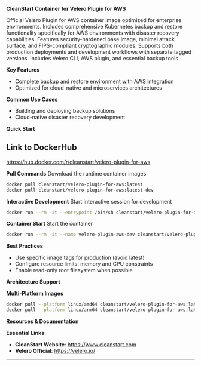 **CleanStart Container for Velero Plugin for AWS**

Official Velero Plugin for AWS container image optimized for enterprise environments. Includes comprehensive Kubernetes backup and restore functionality specifically for AWS environments with disaster recovery capabilities. Features security-hardened base image, minimal attack surface, and FIPS-compliant cryptographic modules. Supports both production deployments and development workflows with separate tagged versions. Includes Velero CLI, AWS plugin, and essential backup tools.

**Key Features**
* Complete backup and restore environment with AWS integration
* Optimized for cloud-native and microservices architectures

**Common Use Cases**
* Building and deploying backup solutions
* Cloud-native disaster recovery development

**Quick Start**

## Link to DockerHub 

https://hub.docker.com/r/cleanstart/velero-plugin-for-aws

**Pull Commands**
Download the runtime container images

```bash
docker pull cleanstart/velero-plugin-for-aws:latest
docker pull cleanstart/velero-plugin-for-aws:latest-dev
```

**Interactive Development**
Start interactive session for development

```bash
docker run --rm -it --entrypoint /bin/sh cleanstart/velero-plugin-for-aws:latest-dev
```

**Container Start**
Start the container
```bash
docker run --rm -it --name velero-plugin-aws-dev cleanstart/velero-plugin-for-aws:latest
```

**Best Practices**
* Use specific image tags for production (avoid latest)
* Configure resource limits: memory and CPU constraints
* Enable read-only root filesystem when possible

**Architecture Support**

**Multi-Platform Images**

```bash
docker pull --platform linux/amd64 cleanstart/velero-plugin-for-aws:latest
docker pull --platform linux/arm64 cleanstart/velero-plugin-for-aws:latest
```

**Resources & Documentation**

**Essential Links**
* **CleanStart Website**: https://www.cleanstart.com
* **Velero Official**: https://velero.io/

---